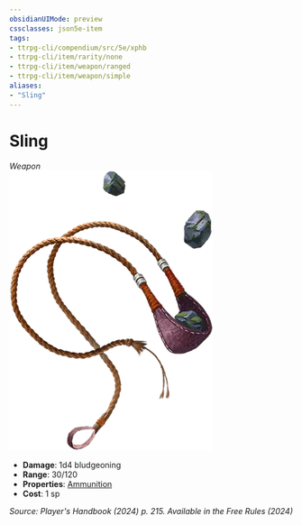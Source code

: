 ```yaml
---
obsidianUIMode: preview
cssclasses: json5e-item
tags:
- ttrpg-cli/compendium/src/5e/xphb
- ttrpg-cli/item/rarity/none
- ttrpg-cli/item/weapon/ranged
- ttrpg-cli/item/weapon/simple
aliases: 
- "Sling"
---
```

# Sling
*Weapon*  
![](Misc%20Files/CLI/compendium/items/img/sling.webp#right)

- **Damage**: 1d4 bludgeoning
- **Range**: 30/120
- **Properties**: [Ammunition](Misc%20Files/CLI/rules/item-properties.md#Ammunition)
- **Cost**: 1 sp

*Source: Player's Handbook (2024) p. 215. Available in the Free Rules (2024)*